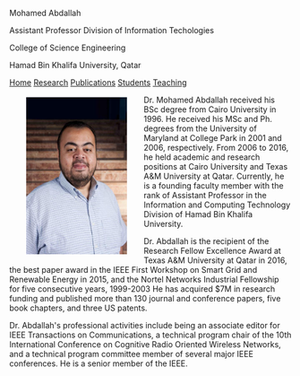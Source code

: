  Mohamed Abdallah 
 
 Assistant Professor Division of Information Techologies 
 
 College of Science Engineering 
 
 Hamad Bin Khalifa University, Qatar

 [Home](index.md)     [Research](index.md) [Publications](index.md) [Students](index.md) [Teaching](index.md)


 <img src="/images/Abdallah.jpg" align="left" height="280" hspace="30" vspace="4" width="180"> 

Dr. Mohamed Abdallah received his BSc degree from Cairo University in 1996. He received his MSc and Ph. degrees from the University of Maryland at College Park in 2001 and 2006, respectively. From 2006 to 2016, he held academic and research positions at Cairo University and Texas A&M University at Qatar. Currently, he is a founding faculty member with the rank of Assistant Professor in the Information and Computing Technology Division of Hamad Bin Khalifa University.

Dr. Abdallah is the recipient of the Research Fellow Excellence Award at Texas A&M University at Qatar in 2016, the best paper award in the IEEE First Workshop on Smart Grid and Renewable Energy in 2015, and the Nortel Networks Industrial Fellowship for five consecutive years, 1999-2003 He has acquired $7M in research funding and published more than 130 journal and conference papers, five book chapters, and  three US patents.

Dr. Abdallah's professional activities include being an associate editor for IEEE Transactions on Communications, a technical program chair of the 10th International Conference on Cognitive Radio Oriented Wireless Networks, and a technical program committee member of several major IEEE conferences. He is a senior member of the IEEE.

